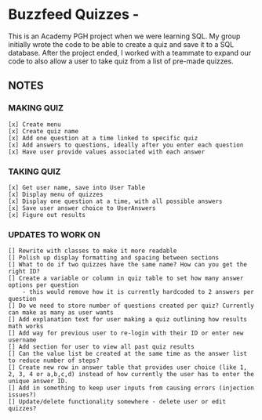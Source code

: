 ﻿# Buzzfeed Quizzes -

This is an Academy PGH project when we were learning SQL. My group initially wrote the code to be able to create a quiz and save it to a SQL database. After the project ended, I worked with a teammate to expand our code to also allow a user to take quiz from a list of pre-made quizzes.

## NOTES
### MAKING QUIZ
    [x] Create menu
    [x] Create quiz name
    [x] Add one question at a time linked to specific quiz
    [x] Add answers to questions, ideally after you enter each question
    [x] Have user provide values associated with each answer

### TAKING QUIZ
    [x] Get user name, save into User Table
    [x] Display menu of quizzes
    [x] Display one question at a time, with all possible answers
    [x] Save user answer choice to UserAnswers
    [x] Figure out results

### UPDATES TO WORK ON
    [] Rewrite with classes to make it more readable
    [] Polish up display formatting and spacing between sections
    [] What to do if two quizzes have the same name? How can you get the right ID?
    [] Create a variable or column in quiz table to set how many answer options per question
        - this would remove how it is currently hardcoded to 2 answers per question
    [] Do we need to store number of questions created per quiz? Currently can make as many as user wants
    [] Add explanation text for user making a quiz outlining how results math works
    [] Add way for previous user to re-login with their ID or enter new username
    [] Add section for user to view all past quiz results
    [] Can the value list be created at the same time as the answer list to reduce number of steps?
    [] Create new row in answer table that provides user choice (like 1, 2, 3, 4 or a,b,c,d) instead of how currently the user has to enter the unique answer ID.
    [] Add in something to keep user inputs from causing errors (injection issues?)
    [] Update/delete functionality somewhere - delete user or edit quizzes?
